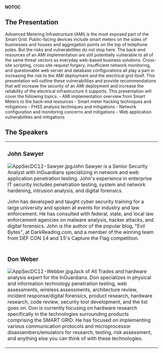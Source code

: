 <noinclude></noinclude> __NOTOC__

## The Presentation

Advanced Metering Infrastructure (AMI) is the most exposed part of the
Smart Grid. Public-facing devices include smart meters on the sides of
businesses and houses and aggregation points on the top of telephone
poles. But the risks and vulnerabilities do not stop here. The back-end
resources of an AMI implementation are still potentially vulnerable to
all of the same threat vectors as everyday web-based business solutions.
Cross-site scripting, cross site request forgery, insufficient network
monitoring, and questionable web server and database configurations all
play a part in increasing the risk to the AMI deployment and the
electrical grid itself. This presentation will outline these
vulnerabilities and provide recommendations that will increase the
security of an AMI deployment and increase the reliability of the
electrical infrastructure it supports. This presentation will cover the
following topics:
\- AMI implementation overview from Smart Meters to the back-end
resources - Smart meter hacking techniques and mitigations - FHSS
analysis techniques and mitigations - Network configuration and
monitoring concerns and mitigations - Web application vulnerabilities
and mitigations

## The Speakers

<table>

<tr>

<td>

### John Sawyer

![AppSecDC12-Sawyer.jpg](AppSecDC12-Sawyer.jpg
"AppSecDC12-Sawyer.jpg")John Sawyer is a Senior Security Analyst with
InGuardians specializing in network and web application penetration
testing. John's experience in enterprise IT security includes
penetration testing, system and network hardening, intrusion analysis,
and digital forensics.

John has developed and taught cyber security training for a large
university and spoken at events for industry and law enforcement. He has
consulted with federal, state, and local law enforcement agencies on
malware analysis, hacker attacks, and digital forensics. John is the
author of the popular blog, "Evil Bytes", at DarkReading.com, and a
member of the winning team from DEF CON 14 and 15's Capture the Flag
competition.

</td>

</tr>

<tr>

<td>

### Don Weber

![AppSecDC12-Webber.jpg](AppSecDC12-Webber.jpg
"AppSecDC12-Webber.jpg")Jack of All Trades and hardware analysis expert
for the InGuardians. Don specializes in physical and information
technology penetration testing, web assessments, wireless assessments,
architecture review, incident response/digital forensics, product
research, hardware research, code review, security tool development, and
the list goes on. Don is currently focusing on hardware research
specifically in the technologies surrounding products comprising the
SMART GRID. He has focused on implementing various communication
protocols and microprocessor disassembers/emulators for research,
testing, risk assessment, and anything else you can think of with these
technologies.

</td>

</tr>

</table>

<noinclude></noinclude>